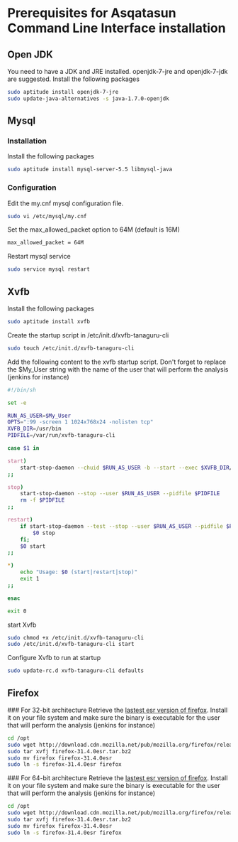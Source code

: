 # Prerequisites for Asqatasun Command Line Interface installation

## Open JDK

You need to have a JDK and JRE installed. openjdk-7-jre and openjdk-7-jdk are suggested.
Install the following packages
```sh
sudo aptitude install openjdk-7-jre
sudo update-java-alternatives -s java-1.7.0-openjdk
```

## Mysql

### Installation

Install the following packages
```sh
sudo aptitude install mysql-server-5.5 libmysql-java
```

### Configuration

Edit the my.cnf mysql configuration file.
```sh
sudo vi /etc/mysql/my.cnf
```

Set the max_allowed_packet option to 64M (default is 16M)
```sh
max_allowed_packet = 64M
```

Restart mysql service
```sh
sudo service mysql restart
```

## Xvfb

Install the following packages
```sh
sudo aptitude install xvfb
```

Create the startup script in /etc/init.d/xvfb-tanaguru-cli
```sh
sudo touch /etc/init.d/xvfb-tanaguru-cli
```

Add the following content to the xvfb startup script. Don't forget to replace the $My_User string with the name of the user that will perform the analysis (jenkins for instance)
```sh
#!/bin/sh

set -e

RUN_AS_USER=$My_User
OPTS=":99 -screen 1 1024x768x24 -nolisten tcp"
XVFB_DIR=/usr/bin
PIDFILE=/var/run/xvfb-tanaguru-cli

case $1 in

start)
    start-stop-daemon --chuid $RUN_AS_USER -b --start --exec $XVFB_DIR/Xvfb --make-pidfile --pidfile $PIDFILE -- $OPTS &
;;

stop)
    start-stop-daemon --stop --user $RUN_AS_USER --pidfile $PIDFILE
    rm -f $PIDFILE
;;

restart)
    if start-stop-daemon --test --stop --user $RUN_AS_USER --pidfile $PIDFILE >/dev/null; then
        $0 stop
    fi;
    $0 start
;;

*)
    echo "Usage: $0 (start|restart|stop)"
    exit 1
;;

esac

exit 0
```

start Xvfb
```sh
sudo chmod +x /etc/init.d/xvfb-tanaguru-cli
sudo /etc/init.d/xvfb-tanaguru-cli start
```

Configure Xvfb to run at startup
```sh
sudo update-rc.d xvfb-tanaguru-cli defaults
```

## Firefox

### For 32-bit architecture
Retrieve the [lastest esr version of firefox](http://download.cdn.mozilla.net/pub/mozilla.org/firefox/releases/31.4.0esr/linux-i686/en-US/firefox-31.4.0esr.tar.bz2).
Install it on your file system and make sure the binary is executable for the user that will perform the analysis (jenkins for instance)
```sh
cd /opt
sudo wget http://download.cdn.mozilla.net/pub/mozilla.org/firefox/releases/31.4.0esr/linux-i686/en-US/firefox-31.4.0esr.tar.bz2
sudo tar xvfj firefox-31.4.0esr.tar.bz2
sudo mv firefox firefox-31.4.0esr
sudo ln -s firefox-31.4.0esr firefox
```

### For 64-bit architecture
Retrieve the [lastest esr version of firefox](http://download.cdn.mozilla.net/pub/mozilla.org/firefox/releases/31.4.0esr/linux-x86_64/en-US/firefox-31.4.0esr.tar.bz2).
Install it on your file system and make sure the binary is executable for the user that will perform the analysis (jenkins for instance)
```sh
cd /opt
sudo wget http://download.cdn.mozilla.net/pub/mozilla.org/firefox/releases/31.4.0esr/linux-x86_64/en-US/firefox-31.4.0esr.tar.bz2
sudo tar xvfj firefox-31.4.0esr.tar.bz2
sudo mv firefox firefox-31.4.0esr
sudo ln -s firefox-31.4.0esr firefox
```
